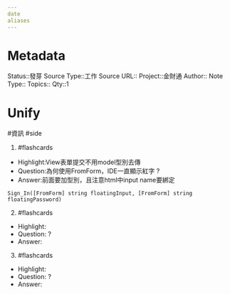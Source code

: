 ```yaml
---
date
aliases
---
```

# Metadata
Status::發芽
Source Type::工作
Source URL::
Project::金財通
Author::
Note Type::
Topics::
Qty::1

# Unify


#資訊 #side 



1. #flashcards 
- Highlight:View表單提交不用model型別去傳
- Question:為何使用FromForm，IDE一直顯示紅字
?
- Answer:前面要加型別，且注意html中input name要綁定
```
Sign_In([FromForm] string floatingInput, [FromForm] string floatingPassword)
```

2. #flashcards 
- Highlight:
- Question:
?
- Answer:

3. #flashcards 
- Highlight:
- Question:
?
- Answer:
